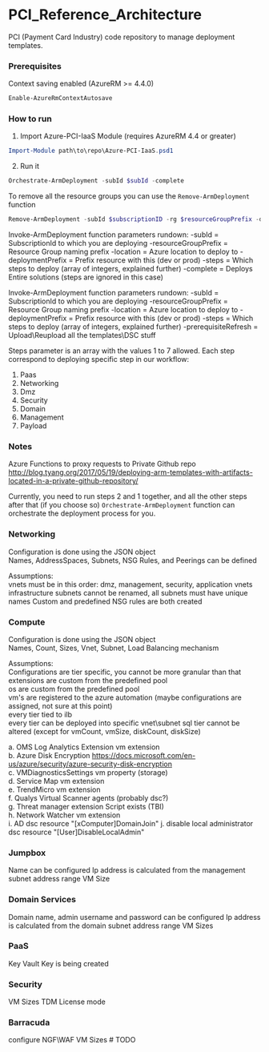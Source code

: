 # PCI_Reference_Architecture  
PCI (Payment Card Industry) code repository to manage deployment templates.

### Prerequisites

Context saving enabled (AzureRM >= 4.4.0)
```powershell
Enable-AzureRmContextAutosave
```

### How to run  
1. Import Azure-PCI-IaaS Module (requires AzureRM 4.4 or greater)
```powershell
Import-Module path\to\repo\Azure-PCI-IaaS.psd1
```
2. Run it
```powershell
Orchestrate-ArmDeployment -subId $subId -complete
```
To remove all the resource groups you can use the `Remove-ArmDeployment` function
```powershell
Remove-ArmDeployment -subId $subscriptionID -rg $resourceGroupPrefix -dp <dev | prod>
```
Invoke-ArmDeployment function parameters rundown:
-subId               = SubscriptionId to which you are deploying
-resourceGroupPrefix = Resource Group naming prefix
-location            = Azure location to deploy to
-deploymentPrefix    = Prefix resource with this (dev or prod)
-steps               = Which steps to deploy (array of integers, explained further)
-complete            = Deploys Entire solutions (steps are ignored in this case)

Invoke-ArmDeployment function parameters rundown:
-subId               = SubscriptionId to which you are deploying
-resourceGroupPrefix = Resource Group naming prefix
-location            = Azure location to deploy to
-deploymentPrefix    = Prefix resource with this (dev or prod)
-steps               = Which steps to deploy (array of integers, explained further)
-prerequisiteRefresh = Upload\Reupload all the templates\DSC stuff

Steps parameter is an array with the values 1 to 7 allowed. Each step correspond to deploying specific step in our workflow:

1. Paas
2. Networking
3. Dmz
4. Security
5. Domain
6. Management
7. Payload

### Notes  
Azure Functions to proxy requests to Private Github repo http://blog.tyang.org/2017/05/19/deploying-arm-templates-with-artifacts-located-in-a-private-github-repository/

Currently, you need to run steps 2 and 1 together, and all the other steps after that (if you choose so)
`Orchestrate-ArmDeployment` function can orchestrate the deployment process for you.  

### Networking  
Configuration is done using the JSON object  
Names, AddressSpaces, Subnets, NSG Rules, and Peerings can be defined

Assumptions:  
vnets must be in this order: dmz, management, security, application vnets
infrastructure subnets cannot be renamed, all subnets must have unique names
Custom and predefined NSG rules are both created

### Compute  
Configuration is done using the JSON object  
Names, Count, Sizes, Vnet, Subnet, Load Balancing mechanism

Assumptions:  
Configurations are tier specific, you cannot be more granular than that  
extensions are custom from the predefined pool  
os are custom from the predefined pool  
vm's are registered to the azure automation (maybe configurations are assigned, not sure at this point)  
every tier tied to ilb  
every tier can be deployed into specific vnet\subnet
sql tier cannot be altered (except for vmCount, vmSize, diskCount, diskSize)

a. OMS Log Analytics Extension    vm extension  
b. Azure Disk Encryption          https://docs.microsoft.com/en-us/azure/security/azure-security-disk-encryption  
c. VMDiagnosticsSettings          vm property (storage)  
d. Service Map                    vm extension  
e. TrendMicro                     vm extension  
f. Qualys Virtual Scanner         agents (probably dsc?)  
g. Threat manager extension       Script exists (TBI)  
h. Network Watcher                vm extension  
i. AD                             dsc resource "[xComputer]DomainJoin"
j. disable local administrator    dsc resource "[User]DisableLocalAdmin"  

### Jumpbox   
Name can be configured 
Ip address is calculated from the management subnet address range
VM Size

### Domain Services  
Domain name, admin username and password can be configured 
Ip address is calculated from the domain subnet address range
VM Sizes

### PaaS  
Key Vault Key is being created

### Security  
VM Sizes
TDM License mode 

### Barracuda  
configure NGF\WAF
VM Sizes # TODO
